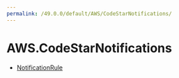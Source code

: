 ```yaml
---
permalink: /49.0.0/default/AWS/CodeStarNotifications/
---
```


# AWS.CodeStarNotifications



* [NotificationRule](NotificationRule.md)